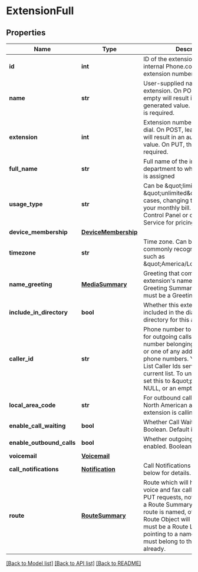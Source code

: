# ExtensionFull

## Properties
Name | Type | Description | Notes
------------ | ------------- | ------------- | -------------
**id** | **int** | ID of the extension. This is the internal Phone.com ID, not the extension number callers may dial. | [optional] 
**name** | **str** | User-supplied name for the extension. On POST, leaving this empty will result in an auto-generated value. On PUT, this field is required. | [optional] 
**extension** | **int** | Extension number that callers may dial. On POST, leaving this empty will result in an auto-generated value. On PUT, this field is required. | [optional] 
**full_name** | **str** | Full name of the individual or department to which this extension is assigned | [optional] 
**usage_type** | **str** | Can be \&quot;limited\&quot; or \&quot;unlimited\&quot;. In most cases, changing this will affect your monthly bill. Please see our Control Panel or contact Customer Service for pricing. | [optional] 
**device_membership** | [**DeviceMembership**](DeviceMembership.md) |  | [optional] 
**timezone** | **str** | Time zone. Can be in any commonly recognized format, such as \&quot;America/Los_Angeles\&quot;. | [optional] 
**name_greeting** | [**MediaSummary**](MediaSummary.md) | Greeting that communicates the extension&#39;s name. Output is a Greeting Summary Object. Input must be a Greeting Lookup Object. | [optional] 
**include_in_directory** | **bool** | Whether this extension should be included in the dial-by-name directory for this account. Boolean. | [optional] 
**caller_id** | **str** | Phone number to use as Caller ID for outgoing calls. Must be a phone number belonging to this account, or one of any additional authorized phone numbers. You can use our List Caller Ids service to see a current list. To unassign, you may set this to \&quot;private\&quot;, NULL, or an empty string. | [optional] 
**local_area_code** | **str** | For outbound calls, this is the North American area code that this extension is calling from. | [optional] 
**enable_call_waiting** | **bool** | Whether Call Waiting is enabled. Boolean. Default is TRUE. | [optional] 
**enable_outbound_calls** | **bool** | Whether outgoing calls are enabled. Boolean. Default is TRUE. | [optional] 
**voicemail** | [**Voicemail**](Voicemail.md) |  | [optional] 
**call_notifications** | [**Notification**](Notification.md) | Call Notifications Object. See below for details. | [optional] 
**route** | [**RouteSummary**](RouteSummary.md) | Route which will handle incoming voice and fax calls. Only valid on PUT requests, not POST. Output is a Route Summary Object if the route is named, otherwise the Full Route Object will be shown. Input must be a Route Lookup Object pointing to a named route. Route must belong to this extension already. | [optional] 

[[Back to Model list]](../README.md#documentation-for-models) [[Back to API list]](../README.md#documentation-for-api-endpoints) [[Back to README]](../README.md)


